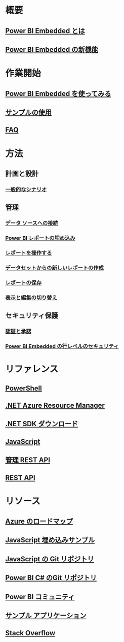 

# 概要


## [Power BI Embedded とは](power-bi-embedded-what-is-power-bi-embedded.md)


## [Power BI Embedded の新機能](power-bi-embedded-whats-new.md)



# 作業開始


## [Power BI Embedded を使ってみる](power-bi-embedded-get-started.md)


## [サンプルの使用](power-bi-embedded-get-started-sample.md)


## [FAQ](power-bi-embedded-faq.md)



# 方法


## 計画と設計


### [一般的なシナリオ](power-bi-embedded-scenarios.md)



## 管理


### [データ ソースへの接続](power-bi-embedded-connect-datasource.md)


### [Power BI レポートの埋め込み](power-bi-embedded-embed-report.md)


### [レポートを操作する](power-bi-embedded-interact-with-reports.md)


### [データセットからの新しいレポートの作成](power-bi-embedded-create-report-from-dataset.md)


### [レポートの保存](power-bi-embedded-save-reports.md)


### [表示と編集の切り替え](power-bi-embedded-toggle-mode.md)



## セキュリティ保護


### [認証と承認](power-bi-embedded-app-token-flow.md)


### [Power BI Embedded の行レベルのセキュリティ](power-bi-embedded-rls.md)



# リファレンス


## [PowerShell](/powershell/module/azurerm.powerbiembedded)


## [.NET Azure Resource Manager](/dotnet/api/microsoft.azure.management.powerbiembedded)


## [.NET SDK ダウンロード](https://www.nuget.org/profiles/powerbi)


## [JavaScript](https://github.com/Microsoft/PowerBI-JavaScript/wiki)


## [管理 REST API](/rest/api/powerbiembedded/)


## [REST API](https://msdn.microsoft.com/library/azure/mt711507.aspx)




# リソース


## [Azure のロードマップ](https://azure.microsoft.com/roadmap/)


## [JavaScript 埋め込みサンプル](https://microsoft.github.io/PowerBI-JavaScript/demo/)


## [JavaScript の Git リポジトリ](https://github.com/Microsoft/PowerBI-JavaScript)


## [Power BI C# のGit リポジトリ](https://github.com/Microsoft/PowerBI-CSharp)


## [Power BI コミュニティ](http://community.powerbi.com/t5/Developer/bd-p/Developer)


## [サンプル アプリケーション](https://github.com/Azure-Samples/power-bi-embedded-integrate-report-into-web-app/)


## [Stack Overflow](http://stackoverflow.com/questions/tagged/powerbi)
